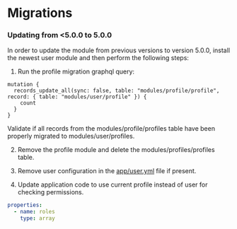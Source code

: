 # Migrations

### Updating from <5.0.0 to 5.0.0
In order to update the module from previous versions to version 5.0.0, install the newest user module and then perform the following steps:
1. Run the profile migration graphql query:
```
mutation {
  records_update_all(sync: false, table: "modules/profile/profile", record: { table: "modules/user/profile" }) {
    count
  }
}
```
Validate if all records from the modules/profile/profiles table have been properly migrated to modules/user/profiles.

2. Remove the profile module and delete the modules/profiles/profiles table.

3.  Remove user configuration in the [app/user.yml](https://documentation.platformos.com/developer-guide/users/user#adding-properties-to-the-user) file if present.

4. Update application code to use current profile instead of user for checking permissions.
```yaml
properties:
  - name: roles
    type: array

